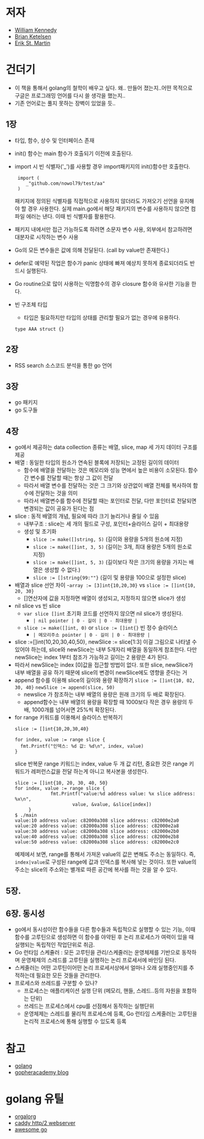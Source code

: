 # 저자
- [William Kennedy](https://www.goinggo.net/)
- [Brian Ketelsen](https://brianketelsen.com/about)
- [Erik St. Martin](https://github.com/erikstmartin)

# 건더기
- 이 책을 통해서 golang의 철학이 배우고 싶다. 왜.. 만들어 졌는지..어떤 목적으로 구글은 프로그래밍 언어를 다시 쓸 생각을 했는지..
- 기존 언어로는 풀지 못하는 장벽이 있었을 듯..

## 1장
- 타입, 함수, 상수 및 인터페이스 존재
- init() 함수는 main 함수가 호출되기 이전에 호출된다.
- import 시 빈 식별자('_')를 사용할 경우 import패키지의 init()함수만 호출한다. 

  ```
   import (
      _"github.com/nowol79/test/aa"
   )
  ```
  
  패키지에 정의된 식별자를 직접적으로 사용하지 않더라도 가져오기 선언을 유지해야 할 경우 사용한다. 
  실제 main.go에서 해당 패키지의 변수를 사용하지 않으면 컴파일 에러는 낸다. 이때 빈 식별자를 활용한다. 
- 패키지 내에서만 접근 가능하도록 하려면 소문자 변수 사용, 외부에서 참고하려면 대분자로 시작하는 변수 사용
- Go의 모든 변수들은 값에 의해 전달된다. (call by value만 존재한다.)
- defer로 예약된 작업은 함수가 panic 상태에 빠져 예상치 못하게 종료되더라도 반드시 실행된다.
- Go routine으로 많이 사용하는 익명함수의 경우 closure 함수와 유사한 기능을 한다. 
- 빈 구조체 타입
   - 타입은 필요하지만 타입의 상태를 관리할 필요가 없는 경우에 유용하다.
   ```
   type AAA struct {}
   ```

## 2장
- RSS search 소스코드 분석을 통한 go 언어 

## 3장
- go 패키지
- go 도구들

## 4장
- go에서 제공하는 data collection 종류는 배열, slice, map 세 가지 데이터 구조를 제공
- 배열 : 동일한 타입의 원소가 연속된 블록에 저장되는 고정된 길이의 데이터
   - 함수에 배열을 전달하는 것은 메모리와 성능 면에서 높은 비용이 소모된다. 함수간 변수를 전달할 때는 항상 그 값이 전달
   - 따라서 배열 변수를 전달하는 것은 그 크기와 상관없이 배열 전체를 복사하여 함수에 전달하는 것을 의미
   - 따라서 배열변수를 함수에 전달할 때는 포인터로 전달, 다만 포인터로 전달되면 변경되는 값이 공유가 된다는 점 
- slice : 동적 배열의 개념, 필요에 따라 크기 늘리거나 줄일 수 있음
   - 내부구조 : slice는 세 개의 필드로 구성, 포인터+슬라이스 길이 + 최대용량
   - 생성 및 초기화
     - ```slice := make([]string, 5)``` (길이와 용량을 5개의 원소에 지정)
     - ```slice := make([]int, 3, 5)``` (길이는 3개, 최대 용량은 5개의 원소로 지정)
     - ```slice := make([]int, 5, 3)``` (길이보다 작은 크기의 용량을 가지는 배열은 생성할 수 없다.)
     - ```slice := []string{99:""}``` (길이 및 용량을 100으로 설정한 slice)
- 배열과 slice 선언 차이
   -```array := [3]int{10,20,30}``` vs ```slice := []int{10, 20, 30}```
   - []연산자에 값을 지정하면 배열이 생성되고, 지정하지 않으면 slice가 생성
- nil slice vs 빈 slice
   - ```var slice []int``` 초기화 코드를 선언하지 않으면 nil slice가 생성된다. 
     - ```| nil pointer | 0 - 길이 | 0 - 최대용량 |```
   - ```slice := make([]int, 0)``` or ```slice := []int{}``` 빈 정수 슬라이스
      - ```| 메모리주소 pointer | 0 - 길이 | 0 - 최대용량 |```
 - slice :=[]int{10,20,30,40,50}, newSlice := slice[1:3] 이걸 그림으로 나타낼 수 있어야 하는데, slice와 newSlice는 내부 5개자리 배열을 동일하게 참조한다. 다만 newSlice는 index 1부터 참조가 가능하고 길이는 2 용량은 4가 된다.
 - 따라서 newSlice는 index [0]값을 접근할 방법이 없다. 또한 slice, newSlice가 내부 배열을 공유 하기 때문에 slice의 변경이 newSlice에도 영향을 준다는 거
 - append 함수를 이용해 slice의 길이와 용량 확장하기
   ```slice := []int{10, 02, 30, 40}```
   ```newSlice := append(slice, 50)```
   - newslice 가 참조하는 내부 배열의 용량은 원래 크기의 두 배로 확장된다. 
   - append함수는 내부 배열의 용량을 확장할 때 1000보다 작은 경우 용량의 두 배, 1000개를 넘어서면 25%씩 확장된다. 
 - for range 키워드를 이용해서 슬라이스 반복하기
    ```
    slice := []int{10,20,30,40}
    
    for index, value := range slice {
      fmt.Printf("인덱스: %d 값: %d\n", index, value)
    }
    ```
   slice 반복문 range 키워드는 index, value 두 개 값 리턴, 중요한 것은 range 키워드가 레퍼런스값을 전달 하는게 아니고 복사본을 생성한다. 
   ```
   slice := []int{10, 20, 30, 40, 50}
   for index, value := range slice {
                fmt.Printf("value:%d address value: %x slice address: %x\n",
                        value, &value, &slice[index])
        }
   $ ./main
   value:10 address value: c82000a308 slice address: c82000e2a0
   value:20 address value: c82000a308 slice address: c82000e2a8
   value:30 address value: c82000a308 slice address: c82000e2b0
   value:40 address value: c82000a308 slice address: c82000e2b8
   value:50 address value: c82000a308 slice address: c82000e2c0

   ```
   예제에서 보면, range를 통해서 가져온 value의 값은 변해도 주소는 동일하다. 즉, ```index|value```로 구성된 range에 값과 인덱스를 복사해 넣는 것이다. 또한 value의 주소는 slice의 주소와는 별개로 따른 공간에 복사를 하는 것을 알 수 있다. 

## 5장. 

## 6장. 동시성
 - go에서 동시성이란 함수들을 다른 함수들과 독립적으로 실행할 수 있는 기능, 이때 함수를 고루틴으로 생성하면 이 함수를 야약된 후 논리 프로세스가 여력이 있을 때 실행되는 독립적인 작업단위로 취금. 
 - Go 런타임 스케쥴러 : 모든 고루틴을 관리/스케줄러는 운영체제를 기반으로 동작하며 운영체제의 스레드를 고루틴을 실행하는 논리 프로세서에 바인딩 된다. 
 - 스케줄러는 어떤 고루틴이어떤 논리 프로세서상에서 얼마나 오래 실행중인지를 추적하는데 필요한 모든 것들을 관리한다.
 - 프로세스와 쓰레드를 구분할 수 있나? 
   - 프로세스는 애플리케이션 실행 단위 (메모리, 핸들, 스레드..등의 자원을 포함하는 단위)
   - 쓰레드는 프로세스에서 cpu를 선점해서 동작하는 실행단위
   - 운영체제는 스레드를 물리적 프로세스에 등록, Go 런타임 스케줄러는 고루틴을 논리적 프로세스에 통해 실행할 수 있도록 등록

# 참고
- [golang](https://golang.org)
- [gopheracademy blog](https://blog.gopheracademy.com/)

# golang 유틸
- [orgalorg](https://github.com/reconquest/orgalorg)
- [caddy http/2 webserver](https://github.com/mholt/caddy)
- [awesome go](https://github.com/avelino/awesome-go)
